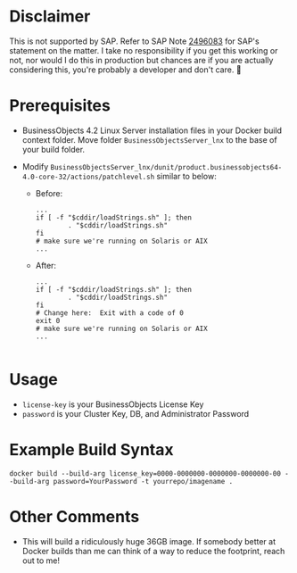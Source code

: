 # Disclaimer

This is not supported by SAP.  Refer to SAP Note [2496083](https://apps.support.sap.com/sap/support/knowledge/preview/en/2496083) for SAP's statement on the matter.  I take no responsibility if you get this working or not, nor would I do this in production but chances are if you are actually considering this, you're probably a developer and don't care. 👀

# Prerequisites

- BusinessObjects 4.2 Linux Server installation files in your Docker build context folder.  Move folder `BusinessObjectsServer_lnx` to the base of your build folder.
- Modify `BusinessObjectsServer_lnx/dunit/product.businessobjects64-4.0-core-32/actions/patchlevel.sh` similar to below:

  - Before:
    ```
    ...
    if [ -f "$cddir/loadStrings.sh" ]; then
            . "$cddir/loadStrings.sh"
    fi
    # make sure we're running on Solaris or AIX
    ...
    ```
  - After:
    ```
    ...
    if [ -f "$cddir/loadStrings.sh" ]; then
            . "$cddir/loadStrings.sh"
    fi
    # Change here:  Exit with a code of 0
    exit 0
    # make sure we're running on Solaris or AIX
    ...
  ```

# Usage

- `license-key` is your BusinessObjects License Key
- `password` is your Cluster Key, DB, and Administrator Password

# Example Build Syntax

`docker build --build-arg license_key=0000-0000000-0000000-0000000-00 --build-arg password=YourPassword -t yourrepo/imagename .`

# Other Comments

- This will build a ridiculously huge 36GB image.  If somebody better at Docker builds than me can think of a way to reduce the footprint, reach out to me!
